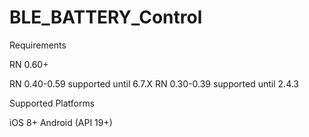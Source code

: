 # BLE_BATTERY_Control

Requirements


RN 0.60+

RN 0.40-0.59 supported until 6.7.X RN 0.30-0.39 supported until 2.4.3



Supported Platforms



iOS 8+
Android (API 19+)
